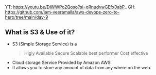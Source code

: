 YT: https://youtu.be/DiWWPo2Qoso?si=oRnudvwGEfx0abP_
GH: https://github.com/iam-veeramalla/aws-devops-zero-to-hero/tree/main/day-9

What is S3 & Use of it?
--------------

  * S3 (Simple Storage Service) is a
      > Higly Available
      > Secure
      > Scalable
      > best performer
      > Cost effective
  * Cloud storage Service Provided by Amazon AWS
  * It allows you to store any amount of data from any where on the web. 
